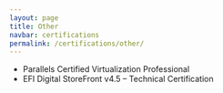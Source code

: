 ```yaml
---
layout: page
title: Other
navbar: certifications
permalink: /certifications/other/
---
```

* Parallels Certified Virtualization Professional
* EFI Digital StoreFront v4.5 – Technical Certification